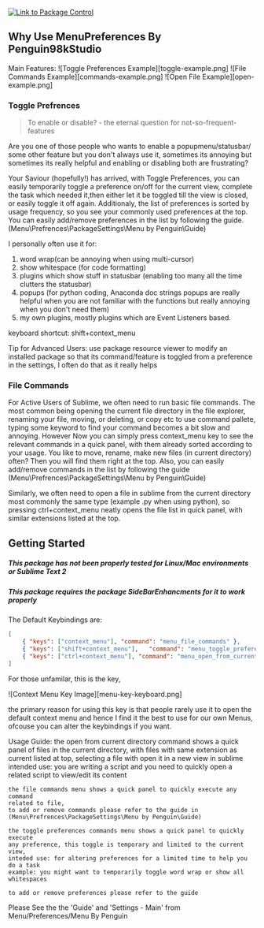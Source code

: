 [![Link to Package Control](https://packagecontrol.io/packages/MenuPenguin)](https://packagecontrol.io/packages/MenuPenguin)

## Why Use MenuPreferences By Penguin98kStudio

Main Features:
	![Toggle Preferences Example][toggle-example.png]
	![File Commands Example][commands-example.png]
	![Open File Example][open-example.png]

### Toggle Prefrences

> To enable or disable? - the eternal question for not-so-frequent-features

Are you one of those people who wants to enable a popupmenu/statusbar/
some other feature but you don't always use it,
sometimes its annoying but sometimes its really helpful and
enabling or disabling both are frustrating?

Your Saviour (hopefully!) has arrived, with Toggle Preferences,
you can easily temporarily toggle a preference on/off for the current view,
complete the task which needed it,then either let it be toggled till the view
is closed, or easily toggle it off again. Additionaly, the list of preferences
is sorted by usage frequency, so you see your commonly used preferences at the
top. You can easily add/remove preferences in the list by following the guide.
(Menu\Prefrences\PackageSettings\Menu by Penguin\Guide)

I personally often use it for:
1. word wrap(can be annoying when using multi-cursor)
2. show whitespace (for code formatting)
3. plugins which show stuff in statusbar
	(enabling too many all the time clutters the statusbar)
4. popups (for python coding, Anaconda doc strings popups are really helpful
	when you are not familiar with the functions but really annoying when you
	don't need them)
5. my own plugins, mostly plugins which are Event Listeners based.

keyboard shortcut: shift+context_menu

Tip for Advanced Users: use package resource viewer to modify an
installed package so that its command/feature is toggled from a preference
in the settings, I often do that as it really helps

### File Commands

For Active Users of Sublime, we often need to run basic file commands.
The most common being opening the current file directory in the file explorer,
renaming your file, moving, or deleting, or copy etc
to use command pallete, typing some keyword to find your command becomes a bit
slow and annoying. However Now you can simply press context_menu key to see the
relevant commands in a quick panel, with them already sorted according to your
usage. You like to move, rename, make new files (in current directory) often?
Then you will find them right at the top. Also, you can easily add/remove
commands in the list by following the guide
(Menu\Prefrences\PackageSettings\Menu by Penguin\Guide)

Similarly, we often need to open a file in sublime from the current directory
most commonly the same type (example .py when using python), so pressing
ctrl+context_menu neatly opens the file list in quick panel,
with similar extensions listed at the top.

## Getting Started

##### This package has not been properly tested for Linux/Mac environments or Sublime Text 2
##### This package requires the package SideBarEnhancments for it to work properly

The Default Keybindings are:
```json
[
	{ "keys": ["context_menu"], "command": "menu_file_commands" },
	{ "keys": ["shift+context_menu"],	"command": "menu_toggle_preferences"	},
	{ "keys": ["ctrl+context_menu"], "command": "menu_open_from_current_dir" },
]
```
For those unfamilar, this is the key,

![Context Menu Key Image][menu-key-keyboard.png]

the primary reason for using this key is that people rarely use it to open
the default context menu and hence I find it the best to use for our own Menus,
ofcouse you can alter the keybindings if you want.

Usage Guide:
	the open from current directory command shows a quick panel of files in the
	current directory, with files with same extension as current listed at top,
	selecting a file with open it in a new view in sublime
	intended use: you are writing a script and you need to quickly open a
	related script to view/edit its content

	the file commands menu shows a quick panel to quickly execute any command
	related to file,
	to add or remove commands please refer to the guide in
	(Menu\Prefrences\PackageSettings\Menu by Penguin\Guide)

	the toggle preferences commands menu shows a quick panel to quickly execute
	any preference, this toggle is temporary and limited to the current view,
	inteded use: for altering preferences for a limited time to help you do a task
	example: you might want to temporarily toggle word wrap or show all whitespaces

	to add or remove preferences please refer to the guide

Please See the the 'Guide' and 'Settings - Main'
from Menu/Preferences/Menu By Penguin
